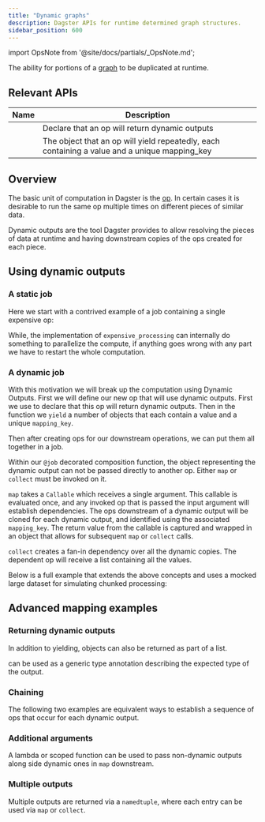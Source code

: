 ```yaml
---
title: "Dynamic graphs"
description: Dagster APIs for runtime determined graph structures.
sidebar_position: 600
---
```


import OpsNote from '@site/docs/partials/\_OpsNote.md';

<OpsNote />

The ability for portions of a [graph](/guides/build/ops/graphs) to be duplicated at runtime.

## Relevant APIs

| Name                                                 | Description                                                                                   |
| ---------------------------------------------------- | --------------------------------------------------------------------------------------------- |
| <PyObject section="dynamic" module="dagster" object="DynamicOut" />    | Declare that an op will return dynamic outputs                                                |
| <PyObject section="dynamic" module="dagster" object="DynamicOutput" /> | The object that an op will yield repeatedly, each containing a value and a unique mapping_key |

## Overview

The basic unit of computation in Dagster is the [op](/guides/build/ops/). In certain cases it is desirable to run the same op multiple times on different pieces of similar data.

Dynamic outputs are the tool Dagster provides to allow resolving the pieces of data at runtime and having downstream copies of the ops created for each piece.

## Using dynamic outputs

### A static job

Here we start with a contrived example of a job containing a single expensive op:

<CodeExample path="docs_snippets/docs_snippets/concepts/ops_jobs_graphs/dynamic.py" startAfter="non_dyn_start" endBefore="non_dyn_end" title="src/<project_name>/defs/ops.py"/>

While, the implementation of `expensive_processing` can internally do something to parallelize the compute, if anything goes wrong with any part we have to restart the whole computation.

### A dynamic job

With this motivation we will break up the computation using Dynamic Outputs. First we will define our new op that will use dynamic outputs. First we use <PyObject section="dynamic" module="dagster" object="DynamicOut" /> to declare that this op will return dynamic outputs. Then in the function we `yield` a number of <PyObject section="dynamic" module="dagster" object="DynamicOutput" /> objects that each contain a value and a unique `mapping_key`.

<CodeExample path="docs_snippets/docs_snippets/concepts/ops_jobs_graphs/dynamic.py" startAfter="dyn_out_start" endBefore="dyn_out_end" title="src/<project_name>/defs/ops.py"/>

Then after creating ops for our downstream operations, we can put them all together in a job.

<CodeExample path="docs_snippets/docs_snippets/concepts/ops_jobs_graphs/dynamic.py" startAfter="dyn_job_start" endBefore="dyn_job_end" title="src/<project_name>/defs/ops.py"/>

Within our `@job` decorated composition function, the object representing the dynamic output can not be passed directly to another op. Either `map` or `collect` must be invoked on it.

`map` takes a `Callable` which receives a single argument. This callable is evaluated once, and any invoked op that is passed the input argument will establish dependencies. The ops downstream of a dynamic output will be cloned for each dynamic output, and identified using the associated `mapping_key`. The return value from the callable is captured and wrapped in an object that allows for subsequent `map` or `collect` calls.

`collect` creates a fan-in dependency over all the dynamic copies. The dependent op will receive a list containing all the values.

Below is a full example that extends the above concepts and uses a mocked large dataset for simulating chunked processing:

<CodeExample path="docs_snippets/docs_snippets/concepts/ops_jobs_graphs/dynamic.py" startAfter="dyn_job_full_example_start" endBefore="dyn_job_full_example_end" title="src/<project_name>/defs/ops.py"/>

## Advanced mapping examples

### Returning dynamic outputs

In addition to yielding, <PyObject section="dynamic" module="dagster" object="DynamicOutput" /> objects can also be returned as part of a list.

<CodeExample path="docs_snippets/docs_snippets/concepts/ops_jobs_graphs/dynamic.py" startAfter="dyn_out_return_start" endBefore="dyn_out_return_end" title="src/<project_name>/defs/ops.py"/>

<PyObject section="dynamic" module="dagster" object="DynamicOutput" /> can be used as a generic type annotation describing the expected type of the output.

### Chaining

The following two examples are equivalent ways to establish a sequence of ops that occur for each dynamic output.

<CodeExample path="docs_snippets/docs_snippets/concepts/ops_jobs_graphs/dynamic.py" startAfter="dyn_chain_start" endBefore="dyn_chain_end" title="src/<project_name>/defs/ops.py"/>

### Additional arguments

A lambda or scoped function can be used to pass non-dynamic outputs along side dynamic ones in `map` downstream.

<CodeExample path="docs_snippets/docs_snippets/concepts/ops_jobs_graphs/dynamic.py" startAfter="dyn_add_start" endBefore="dyn_add_end" title="src/<project_name>/defs/ops.py"/>

### Multiple outputs

Multiple outputs are returned via a `namedtuple`, where each entry can be used via `map` or `collect`.

<CodeExample path="docs_snippets/docs_snippets/concepts/ops_jobs_graphs/dynamic.py" startAfter="dyn_mult_start" endBefore="dyn_mult_end" title="src/<project_name>/defs/ops.py"/>
